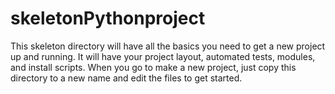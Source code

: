 # skeletonPythonproject
This skeleton directory will have all the basics you need to get a new project up and running. It will have your project layout, automated tests, modules, and install scripts. When you go to make a new project, just copy this directory to a new name and edit the files to get started.
